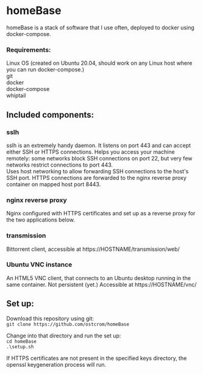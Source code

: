 # homeBase

homeBase is a stack of software that I use often, deployed to docker using docker-compose.  
  
### Requirements:  
Linux OS (created on Ubuntu 20.04, should work on any Linux host where you can run docker-compose.)  
git  
docker  
docker-compose  
whiptail  

## Included components:
### sslh
sslh is an extremely handy daemon. It listens on port 443 and can accept either SSH or HTTPS connections. Helps you access your machine remotely: some networks block SSH connections on port 22, but very few networks restrict connections to port 443.  
Uses host networking to allow forwarding SSH connections to the host's SSH port. HTTPS connections are forwarded to the nginx reverse proxy container on mapped host port 8443.

### nginx reverse proxy
Nginx configured with HTTPS certificates and set up as a reverse proxy for the two applications below.

### transmission
Bittorrent client, accessible at https://HOSTNAME/transmission/web/

### Ubuntu VNC instance
An HTML5 VNC client, that connects to an Ubuntu desktop running in the same container. Not persistent (yet.) Accessible at https://HOSTNAME/vnc/

## Set up:
Download this repository using git:  
`git clone https://github.com/ostcrom/homeBase`

Change into that directory and run the set up:  
`cd homeBase`  
`.\setup.sh`  

If HTTPS certificates are not present in the specified keys directory, the openssl keygeneration process will run. 
